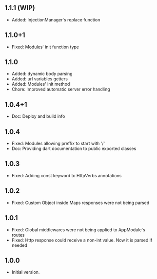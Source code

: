 ## 1.1.1 (WIP)
- Added: InjectionManager's replace function
## 1.1.0+1
- Fixed: Modules' init function type

## 1.1.0
- Added: dynamic body parsing
- Added: url variables getters
- Added: Modules' init method
- Chore: Improved automatic server error handling

## 1.0.4+1

- Doc: Deploy and build info

## 1.0.4

- Fixed: Modules allowing preffix to start with '/'
- Doc: Providing dart documentation to public exported classes

## 1.0.3

- Fixed: Adding const keyword to HttpVerbs annotations

## 1.0.2

- Fixed: Custom Object inside Maps responses were not being parsed

## 1.0.1

- Fixed: Global middlewares were not being applied to AppModule's routes
- Fixed: Http response could receive a non-int value. Now it is parsed if needed

## 1.0.0

- Initial version.
